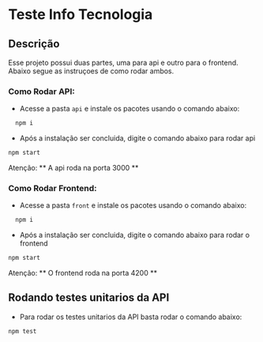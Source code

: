 # Teste Info Tecnologia

## Descrição
Esse projeto possui duas partes, uma para api e outro para o frontend.
Abaixo segue as instruçoes de como rodar ambos.

### Como Rodar API:

- Acesse a pasta `api` e instale os pacotes usando o comando abaixo:

```sh
  npm i
```
- Após a instalação ser concluida, digite o comando abaixo para rodar api
  
```sh
npm start
```
Atenção: ** A api roda na porta 3000 **

### Como Rodar Frontend:

- Acesse a pasta `front` e instale os pacotes usando o comando abaixo:

```sh
  npm i
```
- Após a instalação ser concluida, digite o comando abaixo para rodar o frontend
  
```sh
npm start
```
Atenção: ** O frontend  roda na porta 4200 **

## Rodando testes unitarios da API

- Para rodar os testes unitarios da API basta rodar o comando abaixo:

```sh
npm test
```


